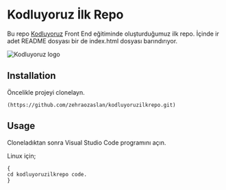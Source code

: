 # Kodluyoruz İlk Repo

Bu repo [Kodluyoruz](https://courses.kodluyoruz.org/dashboard) Front End eğitiminde oluşturduğumuz ilk repo. İçinde ir adet README dosyası bir de index.html dosyası barındırıyor.

![Kodluyoruz logo](https://kodluyoruz.org/wp-content/uploads/2022/05/kodluyoruz_yatay_slogan.png "Kodluyoruz logo")

## Installation

Öncelikle projeyi clonelayn.
```
(https://github.com/zehraozaslan/kodluyoruzilkrepo.git)
```

## Usage

Cloneladıktan sonra Visual Studio Code programını açın.

Linux için;
```
{
cd kodluyoruzilkrepo code.
}
```